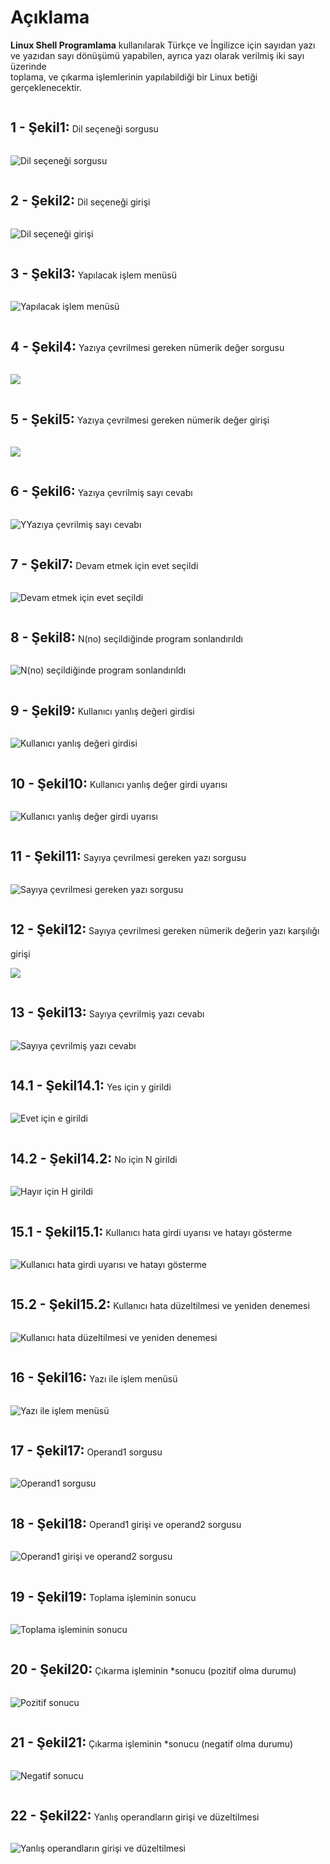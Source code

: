 <h1> Açıklama </h1>
<p>
<strong>Linux Shell Programlama</strong> kullanılarak Türkçe ve İngilizce için sayıdan yazı <br> ve yazıdan sayı dönüşümü yapabilen, ayrıca yazı olarak verilmiş iki sayı üzerinde<br> toplama, ve çıkarma işlemlerinin yapılabildiği bir  Linux betiği gerçeklenecektir. 
</p>
<p> <h2 style="display: inline-block;">1 - Şekil1:</h2> Dil seçeneği sorgusu </p>
<img src="images2/s1.png" alt="Dil seçeneği sorgusu" title="Dil seçeneği sorgusu">
<p> <h2 style="display: inline-block;">2 - Şekil2:</h2> Dil seçeneği girişi </p>
<img src="images2/s2.png" alt=" Dil seçeneği girişi " title=" Dil seçeneği girişi ">
<p> <h2 style="display: inline-block;">3 - Şekil3:</h2> Yapılacak işlem menüsü </p>
<img src="images2/s3.png" alt=" Yapılacak işlem menüsü " title="Yapılacak işlem menüsü">

<p> <h2 style="display: inline-block;">4 - Şekil4:</h2> Yazıya çevrilmesi gereken nümerik değer sorgusu </p>
<img src="images2/s4.png" alt=" " title="Yazıya çevrilmesi gereken nümerik değer sorgusu">
<p> <h2 style="display: inline-block;">5 - Şekil5:</h2> Yazıya çevrilmesi gereken nümerik değer girişi </p>
<img src="images2/s5.png" alt=" " title="Yazıya çevrilmesi gereken nümerik değer girişi">
<p> <h2 style="display: inline-block;">6 - Şekil6:</h2> Yazıya çevrilmiş sayı cevabı </p>
<img src="images2/s6.png" alt=" YYazıya çevrilmiş sayı cevabı " title="Yazıya çevrilmiş sayı cevabı">


<p> <h2 style="display: inline-block;">7 - Şekil7:</h2> Devam etmek için evet seçildi </p>
<img src="images2/s7.png" alt=" Devam etmek için evet seçildi " title="Devam etmek için evet seçildi">

<p> <h2 style="display: inline-block;">8 - Şekil8:</h2> N(no) seçildiğinde program sonlandırıldı </p>
<img src="images2/s8.png" alt=" N(no) seçildiğinde program sonlandırıldı " title="N(no) seçildiğinde program sonlandırıldı">

<p> <h2 style="display: inline-block;">9 - Şekil9:</h2> Kullanıcı yanlış değeri girdisi </p>
<img src="images2/s9.png" alt=" Kullanıcı yanlış değeri girdisi " title="Kullanıcı yanlış değeri girdisi">

<p> <h2 style="display: inline-block;">10 - Şekil10:</h2> Kullanıcı yanlış değer girdi uyarısı 
</p>
<img src="images2/s10.png" alt=" Kullanıcı yanlış değer girdi uyarısı " title="Kullanıcı yanlış değer girdi uyarısı">

<p> <h2 style="display: inline-block;">11 - Şekil11:</h2> Sayıya çevrilmesi gereken yazı sorgusu </p>
<img src="images2/s11.png" alt=" Sayıya çevrilmesi gereken yazı sorgusu " title="Sayıya çevrilmesi gereken yazı sorgusu">

<p> <h2 style="display: inline-block;">12 - Şekil12:</h2> Sayıya çevrilmesi gereken nümerik değerin yazı karşılığı girişi </p>
<img src="images2/s12.png" alt=" " title="">

<p> <h2 style="display: inline-block;">13 - Şekil13:</h2> Sayıya çevrilmiş yazı cevabı </p>
<img src="images2/s13.png" alt=" Sayıya çevrilmiş yazı cevabı " title="Sayıya çevrilmiş yazı cevabı">


<p> <h2 style="display: inline-block;">14.1 - Şekil14.1:</h2> Yes için y girildi </p>
<img src="images2/s14_1.png" alt=" Evet için e girildi " title="Evet için e girildi">

<p> <h2 style="display: inline-block;">14.2 - Şekil14.2:</h2> No için N girildi </p>
<img src="images2/s14_2.png" alt=" Hayır için H girildi " title="Hayır için H girildi">

<p> <h2 style="display: inline-block;">15.1 - Şekil15.1:</h2> Kullanıcı hata girdi uyarısı ve hatayı gösterme </p>
<img src="images2/s15_1.png" alt=" Kullanıcı hata girdi uyarısı ve hatayı gösterme " title="Kullanıcı hata girdi uyarısı ve hatayı gösterme">

<p> <h2 style="display: inline-block;">15.2 - Şekil15.2:</h2> Kullanıcı hata düzeltilmesi ve yeniden denemesi </p>
<img src="images2/s15_2.png" alt=" Kullanıcı hata düzeltilmesi ve yeniden denemesi " title="Kullanıcı hata düzeltilmesi ve yeniden denemesi">

<p> <h2 style="display: inline-block;">16 - Şekil16:</h2> Yazı ile işlem menüsü </p>
<img src="images2/s16.png" alt=" Yazı ile işlem menüsü " title="Yazı ile işlem menüsü">

<p> <h2 style="display: inline-block;">17 - Şekil17:</h2> Operand1 sorgusu </p>
<img src="images2/s17.png" alt=" Operand1 sorgusu " title="Operand1 sorgusu">

<p> <h2 style="display: inline-block;">18 - Şekil18:</h2> Operand1 girişi ve operand2 sorgusu </p>
<img src="images2/s18.png" alt=" Operand1 girişi ve operand2 sorgusu " title="Operand1 girişi ve operand2 sorgusu">


<p> <h2 style="display: inline-block;">19 - Şekil19:</h2> Toplama işleminin sonucu </p>
<img src="images2/s19.png" alt=" Toplama işleminin sonucu " title="Toplama işleminin sonucu">

<p> <h2 style="display: inline-block;">20 - Şekil20:</h2> Çıkarma işleminin *sonucu (pozitif olma durumu) </p>
<img src="images2/s20.png" alt=" Pozitif sonucu " title="Pozitif sonucu">

<p> <h2 style="display: inline-block;">21 - Şekil21:</h2> Çıkarma işleminin *sonucu (negatif olma durumu) </p>
<img src="images2/s21.png" alt=" Negatif sonucu " title="Negatif sonucu">

<p> <h2 style="display: inline-block;">22 - Şekil22:</h2> Yanlış operandların girişi ve düzeltilmesi </p>
<img src="images2/s22.png" alt=" Yanlış operandların girişi ve düzeltilmesi " title="Yanlış operandların girişi ve düzeltilmesi">